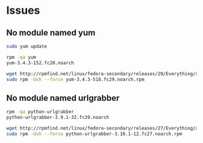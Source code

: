 # Issues

## No module named yum

```sh
sudo yum update
```

```sh
rpm -qa yum
yum-3.4.3-152.fc20.noarch
```

```sh
wget http://rpmfind.net/linux/fedora-secondary/releases/29/Everything/s390x/os/Packages/y/yum-3.4.3-518.fc29.noarch.rpm
sudo rpm -Uvh --force yum-3.4.3-518.fc29.noarch.rpm
```

## No module named urlgrabber

```sh
rpm -qa python-urlgrabber
python-urlgrabber-3.9.1-32.fc20.noarch
```

```sh
wget http://rpmfind.net/linux/fedora-secondary/releases/27/Everything/aarch64/os/Packages/p/python-urlgrabber-3.10.1-12.fc27.noarch.rpm
sudo rpm -Uvh --force python-urlgrabber-3.10.1-12.fc27.noarch.rpm
```
